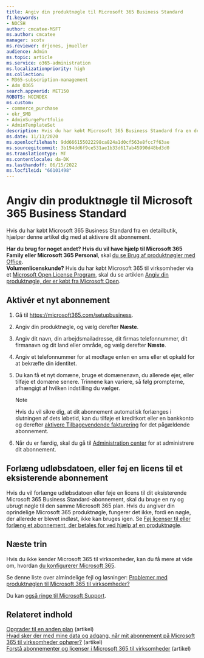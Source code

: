 ```yaml
---
title: Angiv din produktnøgle til Microsoft 365 Business Standard
f1.keywords:
- NOCSH
author: cmcatee-MSFT
ms.author: cmcatee
manager: scotv
ms.reviewer: drjones, jmueller
audience: Admin
ms.topic: article
ms.service: o365-administration
ms.localizationpriority: high
ms.collection:
- M365-subscription-management
- Adm_O365
search.appverid: MET150
ROBOTS: NOINDEX
ms.custom:
- commerce_purchase
- okr_SMB
- AdminSurgePortfolio
- AdminTemplateSet
description: Hvis du har købt Microsoft 365 Business Standard fra en detailbutik, kan du få mere at vide om, hvordan du indløser produktnøglen og aktiverer dit abonnement.
ms.date: 11/13/2020
ms.openlocfilehash: 9dd666155022298ca824a1d0cf563e8fcc7f63ae
ms.sourcegitcommit: 3b194dd6f9ce531ae1b33d617ab45990d48bd3d0
ms.translationtype: MT
ms.contentlocale: da-DK
ms.lasthandoff: 06/15/2022
ms.locfileid: "66101498"
---
```

# <a name="enter-your-product-key-for-microsoft-365-business-standard"></a>Angiv din produktnøgle til Microsoft 365 Business Standard

Hvis du har købt Microsoft 365 Business Standard fra en detailbutik, hjælper denne artikel dig med at aktivere dit abonnement.
  
 **Har du brug for noget andet?**
 **Hvis du vil have hjælp til Microsoft 365 Family eller Microsoft 365 Personal**, skal [du se Brug af produktnøgler med Office](https://support.microsoft.com/office/12a5763a-d45c-4685-8c95-a44500213759).  
 **Volumenlicenskunde?** Hvis du har købt Microsoft 365 til virksomheder via et [Microsoft Open License Program](https://go.microsoft.com/fwlink/p/?LinkID=613298), skal du se artiklen [Angiv din produktnøgle, der er købt fra Microsoft Open](purchases-from-microsoft-open.md).
  
## <a name="activate-a-new-subscription"></a>Aktivér et nyt abonnement

1. Gå til <a href="https://go.microsoft.com/fwlink/p/?LinkId=839911" target="_blank">https://microsoft365.com/setupbusiness</a>.

2. Angiv din produktnøgle, og vælg derefter **Næste**.

3. Angiv dit navn, din arbejdsmailadresse, dit firmas telefonnummer, dit firmanavn og dit land eller område, og vælg derefter **Næste**.

4. Angiv et telefonnummer for at modtage enten en sms eller et opkald for at bekræfte din identitet.

5. Du kan få et nyt domæne, bruge et domænenavn, du allerede ejer, eller tilføje et domæne senere. Trinnene kan variere, så følg prompterne, afhængigt af hvilken indstilling du vælger.

    > [!NOTE]
    > Hvis du vil sikre dig, at dit abonnement automatisk forlænges i slutningen af dets løbetid, kan du tilføje et kreditkort eller en bankkonto og derefter [aktivere Tilbagevendende fakturering](subscriptions/renew-your-subscription.md#turn-recurring-billing-off-or-on) for det pågældende abonnement.

6. Når du er færdig, skal du gå til <a href="https://go.microsoft.com/fwlink/p/?linkid=2024339" target="_blank">Administration center</a> for at administrere dit abonnement.

## <a name="extend-the-expiration-date-or-add-a-license-to-an-existing-subscription"></a>Forlæng udløbsdatoen, eller føj en licens til et eksisterende abonnement

Hvis du vil forlænge udløbsdatoen eller føje en licens til dit eksisterende Microsoft 365 Business Standard-abonnement, skal du bruge en ny og ubrugt nøgle til den samme Microsoft 365 plan. Hvis du angiver din oprindelige Microsoft 365 produktnøgle, fungerer det ikke, fordi en nøgle, der allerede er blevet indløst, ikke kan bruges igen. Se [Føj licenser til eller forlæng et abonnement, der betales for ved hjælp af en produktnøgle](licenses/add-licenses-using-product-key.md).

## <a name="next-steps"></a>Næste trin

Hvis du ikke kender Microsoft 365 til virksomheder, kan du få mere at vide om, hvordan [du konfigurerer Microsoft 365](../admin/setup/setup.md).

Se denne liste over almindelige fejl og løsninger: [Problemer med produktnøglen til Microsoft 365 til virksomheder?](product-key-errors-and-solutions.md)
  
Du kan [også ringe til Microsoft Support](../admin/get-help-support.md).

## <a name="related-content"></a>Relateret indhold

[Opgrader til en anden plan](./subscriptions/upgrade-to-different-plan.md) (artikel)\
[Hvad sker der med mine data og adgang, når mit abonnement på Microsoft 365 til virksomheder ophører?](./subscriptions/what-if-my-subscription-expires.md) (artikel)\
[Forstå abonnementer og licenser i Microsoft 365 til virksomheder](./licenses/subscriptions-and-licenses.md) (artikel)
